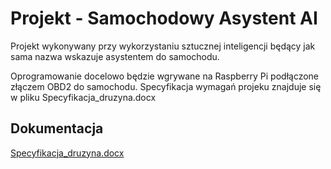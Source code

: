 # Projekt - Samochodowy Asystent AI

Projekt wykonywany przy wykorzystaniu sztucznej inteligencji będący jak sama nazwa wskazuje asystentem do samochodu.

Oprogramowanie docelowo będzie wgrywane na Raspberry Pi podłączone złączem OBD2 do samochodu. Specyfikacja wymagań projeku znajduje się w pliku Specyfikacja_druzyna.docx
## Dokumentacja

[Specyfikacja_druzyna.docx](https://github.com/kamileo04/CarAIssistant/raw/refs/heads/main/Specyfikacja_druzyna.docx)

